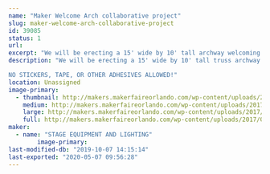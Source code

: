 ```yaml
---
name: "Maker Welcome Arch collaborative project"
slug: maker-welcome-arch-collaborative-project
id: 39085
status: 1
url: 
excerpt: "We will be erecting a 15' wide by 10' tall archway welcoming makers and attendees, we invite you to help make it pretty!"
description: "We will be erecting a 15' wide by 10' tall truss archway welcoming makers and attendees, we invite you to help make it pretty!  Bring your additions to the arch and attach them via cable ties so we have a beautiful maker made entrance way.

NO STICKERS, TAPE, OR OTHER ADHESIVES ALLOWED!"
location: Unassigned
image-primary:
  - thumbnail: http://makers.makerfaireorlando.com/wp-content/uploads/2017/08/Welcome_arch-150x150.jpg
    medium: http://makers.makerfaireorlando.com/wp-content/uploads/2017/08/Welcome_arch-300x255.jpg
    large: http://makers.makerfaireorlando.com/wp-content/uploads/2017/08/Welcome_arch-1024x869.jpg
    full: http://makers.makerfaireorlando.com/wp-content/uploads/2017/08/Welcome_arch.jpg
maker:
  - name: "STAGE EQUIPMENT AND LIGHTING"
        image-primary: 
last-modified-db: "2019-10-07 14:15:14"
last-exported: "2020-05-07 09:56:28"
---
```

